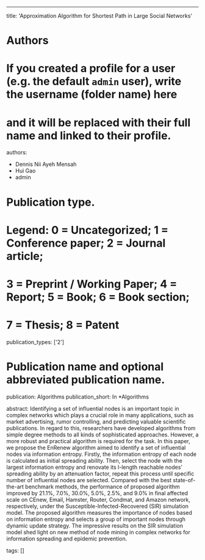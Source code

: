---
title: 'Approximation Algorithm for Shortest Path in Large Social Networks'

# Authors
# If you created a profile for a user (e.g. the default `admin` user), write the username (folder name) here
# and it will be replaced with their full name and linked to their profile.
authors:
  - Dennis Nii Ayeh Mensah
  - Hui Gao
  - admin

# Publication type.
# Legend: 0 = Uncategorized; 1 = Conference paper; 2 = Journal article;
# 3 = Preprint / Working Paper; 4 = Report; 5 = Book; 6 = Book section;
# 7 = Thesis; 8 = Patent
publication_types: ['2']

# Publication name and optional abbreviated publication name.
publication: Algorithms
publication_short: In *Algorithms

abstract: Identifying a set of influential nodes is an important topic in complex networks which plays a crucial role in many applications, such as market advertising, rumor controlling, and predicting valuable scientific publications. In regard to this, researchers have developed algorithms from simple degree methods to all kinds of sophisticated approaches. However, a more robust and practical algorithm is required for the task. In this paper, we propose the EnRenew algorithm aimed to identify a set of influential nodes via information entropy. Firstly, the information entropy of each node is calculated as initial spreading ability. Then, select the node with the largest information entropy and renovate its l-length reachable nodes’ spreading ability by an attenuation factor, repeat this process until specific number of influential nodes are selected. Compared with the best state-of-the-art benchmark methods, the performance of proposed algorithm improved by 21.1%, 7.0%, 30.0%, 5.0%, 2.5%, and 9.0% in final affected scale on CEnew, Email, Hamster, Router, Condmat, and Amazon network, respectively, under the Susceptible-Infected-Recovered (SIR) simulation model. The proposed algorithm measures the importance of nodes based on information entropy and selects a group of important nodes through dynamic update strategy. The impressive results on the SIR simulation model shed light on new method of node mining in complex networks for information spreading and epidemic prevention.

tags: []

